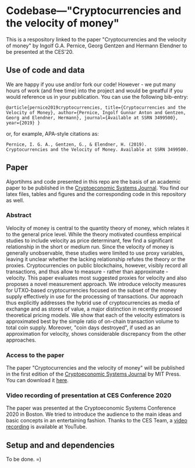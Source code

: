 # Codebase&#8212;"Cryptocurrencies and the velocity of money" 
This is a respository linked to the paper "Cryptocurrencies and the velocity of money" by Ingolf G.A. Pernice, Georg Gentzen and Hermann Elendner to be presented at the CES'20. 

## Use of code and data
We are happy if you use and/or fork our code! However - we put many hours of work (and free time) into the project and would be greatful if you would reference us in your publication. You can use the following bib-entry:

` @article{pernice2019cryptocurrencies,
  title={Cryptocurrencies and the Velocity of Money},
  author={Pernice, Ingolf Gunnar Anton and Gentzen, Georg and Elendner, Hermann},
  journal={Available at SSRN 3499500},
  year={2019}
} `

or, for example, APA-style citations as: 

`Pernice, I. G. A., Gentzen, G., & Elendner, H. (2019). Cryptocurrencies and the Velocity of Money. Available at SSRN 3499500.`


## Paper
Algortihms and code presented in this repo are the basis of an academic paper to be published in the [Cryptoeconomic Systems Journal](https://cryptoeconomic.systems). You find our latex files, tables and figures and the corresponding code in this repository as well.

### Abstract
Velocity of money is central to the quantity theory of money, which relates it to the general price level. While the theory motivated countless empirical studies to include velocity as price determinant, few find a significant relationship in the short or medium run. Since the velocity of money is generally unobservable, these studies were limited to use proxy variables, leaving it unclear whether the lacking relationship refutes the theory or the proxies. Cryptocurrencies on public blockchains, however, visibly record all transactions, and thus allow to measure - rather than approximate - velocity. This paper evaluates most suggested proxies for velocity and also proposes a novel measurement approach. We introduce velocity measures for UTXO-based cryptocurrencies focused on the subset of the money supply effectively in use for the processing of transactions. Our approach thus explicitly addresses the hybrid use of cryptocurrencies as media of exchange and as stores of value, a major distinction in recently proposed theoretical pricing models. We show that each of the velocity estimators is approximated best by the simple ratio of on-chain transaction volume to total coin supply. Moreover, "coin days destroyed", if used as an approximation for velocity, shows considerable discrepancy from the other approaches.

### Access to the paper
The paper "Cryptocurrencies and the velocity of money" will be published in the first edition of the [Cryptoeconomic Systems Journal](https://cryptoeconomic.systems) by MIT Press. You can download it [here](https://assets.pubpub.org/wnsz73oz/11581338940687.pdf).

### Video recording of presentation at CES Conference 2020
The paper was presented at the Cryptoeconomic Systems Conference 2020 in Boston. We tried to introduce the audience to the main ideas and basic concepts in an entertaining fashion. Thanks to the CES Team, a [video recording](https://www.youtube.com/watch?v=1g3CNfuZzLk) is available at YouTube.

## Setup and and dependencies
To be done. =) 
